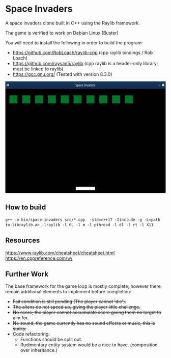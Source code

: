 # Space Invaders

A space invaders clone built in C++ using the Raylib framework.

The game is verified to work on Debian Linux (Buster)

You will need to install the following in order to build the program:

- https://github.com/RobLoach/raylib-cpp (cpp raylib bindings / Rob Loach)  
- https://github.com/raysan5/raylib (cpp raylib is a header-only library; must be linked to raylib)  
- https://gcc.gnu.org/ (Tested with version 8.3.0)  

![Game Loop](res/space-invaders-game-loop.png)

## How to build

```
g++ -o bin/space-invaders src/*.cpp  -std=c++17 -Iinclude -g -L<path to:libraylib.a> -lraylib -l GL -l m -l pthread -l dl -l rt -l X11

```

## Resources

https://www.raylib.com/cheatsheet/cheatsheet.html  
https://en.cppreference.com/w/  

## Further Work

The base framework for the game loop is mostly complete; however
there remain additional elements to implement before completion:

- ~~Fail condition is still pending (The player cannot 'die').~~
- ~~The aliens do not speed up, giving the player little challenge.~~
- ~~No score; the player cannot accumulate score giving them no target to aim for.~~
- ~~No sound; the game currently has no sound effects or music, this is sucky.~~
- Code refactoring:
    - Functions should be split out.
    - Rudimentary entity system would be a nice to have. (composition over inheritance.)
